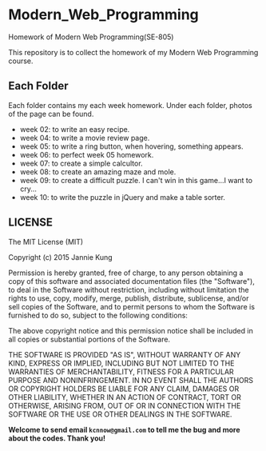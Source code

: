 # Modern_Web_Programming
Homework of Modern Web Programming(SE-805)

This repository is to collect the homework of my Modern Web Programming course.

## Each Folder
Each folder contains my each week homework. Under each folder, photos of the page can be found.

* week 02: to write an easy recipe.
* week 04: to write a movie review page.
* week 05: to write a ring button, when hovering, something appears.
* week 06: to perfect week 05 homework.
* week 07: to create a simple calcultor.
* week 08: to create an amazing maze and mole.
* week 09: to create a difficult puzzle. I can't win in this game...I want to cry...
* week 10: to write the puzzle in jQuery and make a table sorter.


## LICENSE
The MIT License (MIT)

Copyright (c) 2015 Jannie Kung

Permission is hereby granted, free of charge, to any person obtaining a copy
of this software and associated documentation files (the "Software"), to deal
in the Software without restriction, including without limitation the rights
to use, copy, modify, merge, publish, distribute, sublicense, and/or sell
copies of the Software, and to permit persons to whom the Software is
furnished to do so, subject to the following conditions:

The above copyright notice and this permission notice shall be included in all
copies or substantial portions of the Software.

THE SOFTWARE IS PROVIDED "AS IS", WITHOUT WARRANTY OF ANY KIND, EXPRESS OR
IMPLIED, INCLUDING BUT NOT LIMITED TO THE WARRANTIES OF MERCHANTABILITY,
FITNESS FOR A PARTICULAR PURPOSE AND NONINFRINGEMENT. IN NO EVENT SHALL THE
AUTHORS OR COPYRIGHT HOLDERS BE LIABLE FOR ANY CLAIM, DAMAGES OR OTHER
LIABILITY, WHETHER IN AN ACTION OF CONTRACT, TORT OR OTHERWISE, ARISING FROM,
OUT OF OR IN CONNECTION WITH THE SOFTWARE OR THE USE OR OTHER DEALINGS IN THE
SOFTWARE.


**Welcome to send email `kcnnow@gmail.com` to tell me the bug and more about the codes. Thank you!**
